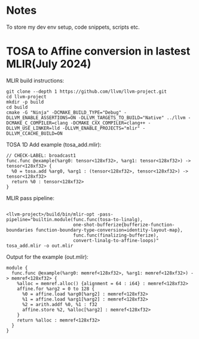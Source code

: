 # Notes
To store my dev env setup, code snippets, scripts etc.

# TOSA to Affine conversion in lastest MLIR(July 2024)

MLIR build instructions:
```
git clone --depth 1 https://github.com/llvm/llvm-project.git
cd llvm-project
mkdir -p build
cd build
cmake -G "Ninja" -DCMAKE_BUILD_TYPE="Debug" -DLLVM_ENABLE_ASSERTIONS=ON -DLLVM_TARGETS_TO_BUILD="Native" ../llvm -DCMAKE_C_COMPILER=clang -DCMAKE_CXX_COMPILER=clang++ -DLLVM_USE_LINKER=lld -DLLVM_ENABLE_PROJECTS="mlir" -DLLVM_CCACHE_BUILD=ON
```

TOSA 1D Add example (tosa_add.mlir):

```
// CHECK-LABEL: broadcast1
func.func @example(%arg0: tensor<128xf32>, %arg1: tensor<128xf32>) -> tensor<128xf32> {
  %0 = tosa.add %arg0, %arg1 : (tensor<128xf32>, tensor<128xf32>) -> tensor<128xf32>
  return %0 : tensor<128xf32>
}
``` 

MLIR pass pipeline:

```

<llvm-project>/build/bin/mlir-opt -pass-pipeline="builtin.module(func.func(tosa-to-linalg),
                         one-shot-bufferize{bufferize-function-boundaries function-boundary-type-conversion=identity-layout-map},
                         func.func(finalizing-bufferize),
                         convert-linalg-to-affine-loops)" tosa_add.mlir -o out.mlir
```

Output for the example (out.mlir):

```
module {
  func.func @example(%arg0: memref<128xf32>, %arg1: memref<128xf32>) -> memref<128xf32> {
    %alloc = memref.alloc() {alignment = 64 : i64} : memref<128xf32>
    affine.for %arg2 = 0 to 128 {
      %0 = affine.load %arg0[%arg2] : memref<128xf32>
      %1 = affine.load %arg1[%arg2] : memref<128xf32>
      %2 = arith.addf %0, %1 : f32
      affine.store %2, %alloc[%arg2] : memref<128xf32>
    }
    return %alloc : memref<128xf32>
  }
}
```
